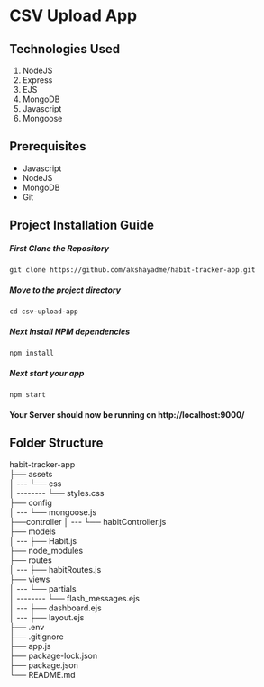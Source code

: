 # CSV Upload App

## Technologies Used

1.  NodeJS
2.  Express
3.  EJS
4.  MongoDB
5.  Javascript
6.  Mongoose

## Prerequisites

- Javascript
- NodeJS
- MongoDB
- Git

## Project Installation Guide

##### First Clone the Repository

`git clone https://github.com/akshayadme/habit-tracker-app.git`

##### Move to the project directory

`cd csv-upload-app`

##### Next Install NPM dependencies

`npm install`

##### Next start your app

`npm start`

#### Your Server should now be running on http://localhost:9000/

## Folder Structure

habit-tracker-app <br>
├── assets <br>
│ --- └── css <br>
│ -------- └── styles.css <br>
├── config <br>
│ --- └── mongoose.js <br>
├──controller
│ --- └── habitController.js <br>
├── models <br>
│ --- ├── Habit.js <br>
├── node_modules <br>
├── routes <br>
│ --- ├── habitRoutes.js <br>
├── views <br>
│ --- └── partials <br>
│ -------- └── flash_messages.ejs <br>
│ --- ├── dashboard.ejs <br>
│ --- ├── layout.ejs <br>
├── .env <br>
├── .gitignore <br>
├── app.js <br>
├── package-lock.json <br>
├── package.json <br>
└── README.md <br>
